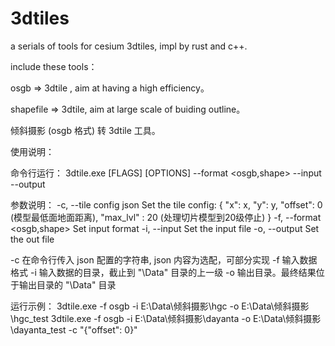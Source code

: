 # 3dtiles
a serials of tools for cesium 3dtiles, impl by rust and c++.

include these tools：

osgb => 3dtile , aim at having a high efficiency。

shapefile => 3dtile,  aim at large scale of buiding outline。

倾斜摄影 (osgb 格式) 转 3dtile 工具。

使用说明：

命令行运行： 
	3dtile.exe [FLAGS] [OPTIONS] --format <osgb,shape> --input <FILE> --output <FILE>

参数说明：
  -c, --tile config json <config>    Set the tile config:
                                     {
                                      "x": x,
                                      "y": y,
                                      "offset": 0 (模型最低面地面距离),
                                      "max_lvl" : 20 (处理切片模型到20级停止)
                                     }
  -f, --format <osgb,shape>          Set input format
  -i, --input <FILE>                 Set the input file
  -o, --output <FILE>                Set the out file


-c 在命令行传入 json 配置的字符串, json 内容为选配，可部分实现
-f 输入数据格式
-i 输入数据的目录，截止到 "\Data" 目录的上一级
-o 输出目录。最终结果位于输出目录的 "\Data" 目录

运行示例：
3dtile.exe -f osgb -i E:\Data\倾斜摄影\hgc -o E:\Data\倾斜摄影\hgc_test
3dtile.exe -f osgb -i E:\Data\倾斜摄影\dayanta -o E:\Data\倾斜摄影\dayanta_test -c "{\"offset\": 0}"

